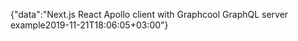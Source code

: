 {"data":"Next.js React Apollo client with Graphcool GraphQL server example2019-11-21T18:06:05+03:00"}
